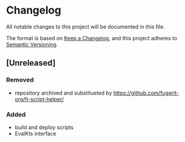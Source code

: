 # Changelog

All notable changes to this project will be documented in this file.

The format is based on [Keep a Changelog](https://keepachangelog.com/en/1.1.0/),
and this project adheres to [Semantic Versioning](https://semver.org/spec/v2.0.0.html).

## [Unreleased]

### Removed

- repository archived and substitueted by <https://github.com/fugerit-org/fj-script-helper/>

### Added

- build and deploy scripts
- EvalKts interface

